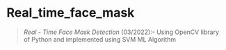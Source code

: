 # Real_time_face_mask
> *Real - Time Face Mask Detection* (03/2022):- Using OpenCV library of Python and implemented using SVM ML Algorithm
